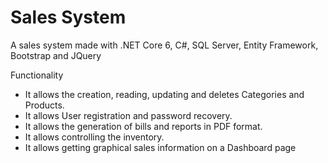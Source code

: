 # Sales System

A sales system made with .NET Core 6, C#, SQL Server, Entity Framework, Bootstrap and JQuery

Functionality

- It allows the creation, reading, updating and deletes Categories and Products.
- It allows User registration and password recovery.
- It allows the generation of bills and reports in PDF format.
- It allows controlling the inventory.
- It allows getting graphical sales information on a Dashboard page
